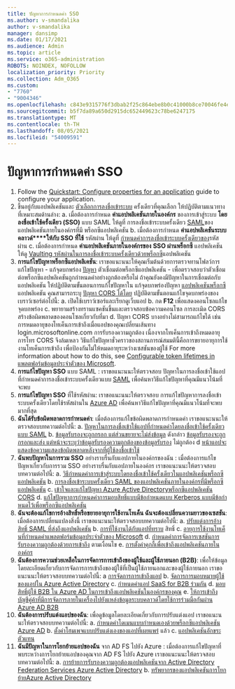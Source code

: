 ```yaml
---
title: ปัญหาการกําหนดค่า SSO
ms.author: v-smandalika
author: v-smandalika
manager: dansimp
ms.date: 01/17/2021
ms.audience: Admin
ms.topic: article
ms.service: o365-administration
ROBOTS: NOINDEX, NOFOLLOW
localization_priority: Priority
ms.collection: Adm_O365
ms.custom:
- "7760"
- "9004346"
ms.openlocfilehash: c843e9315776f3dbab2f25c864ebe8b0c41000b8ce70046fe4eb386fce143635
ms.sourcegitcommit: b5f7da89a650d2915dc652449623c78be6247175
ms.translationtype: MT
ms.contentlocale: th-TH
ms.lasthandoff: 08/05/2021
ms.locfileid: "54009591"
---
```

# <a name="sso-configuration-issues"></a>ปัญหาการกําหนดค่า SSO

1. Follow the [Quickstart: Configure properties for an application](https://docs.microsoft.com/azure/active-directory/manage-apps/add-application-portal-configure) guide to configure your application.
2. ขึ้นอยู่กับแอปพลิเคชันและ [ตัวเลือกการลงชื่อเข้าระบบ](https://docs.microsoft.com/azure/active-directory/manage-apps/sso-options) ครั้งเดียวที่คุณเลือก ให้ปฏิบัติตามแนวทางที่เหมาะสมด้านล่าง: a. เมื่อต้องการกําหนด **ค่าแอปพลิเคชันภายในองค์กร** ของการเข้าสู่ระบบ **โดยลงชื่อเข้าใช้ครั้งเดียว (SSO)** แบบ SAML ให้ดูที่ การลงชื่อเข้าระบบครั้งเดียว [SAML](https://docs.microsoft.com/azure/active-directory/manage-apps/application-proxy-configure-single-sign-on-on-premises-apps)ของแอปพลิเคชันภายในองค์กรที่มี พร็อกซีแอปพลิเคชัน
    b. เมื่อต้องการกําหนด **ค่าแอปพลิเคชันระบบคลาวด์****ให้กับ SSO ที่ใช้** รหัสผ่าน ให้ดูที่ [กําหนดค่าการลงชื่อเข้าระบบครั้งเดียวของ](https://docs.microsoft.com/azure/active-directory/manage-apps/configure-password-single-sign-on-non-gallery-applications)รหัสผ่าน
    c. เมื่อต้องการกําหนด **ค่าแอปพลิเคชันภายในองค์กรของ** **SSO ผ่านพร็อกซี** แอปพลิเคชัน ให้ดู [Vaulting รหัสผ่านในการลงชื่อเข้าระบบครั้งเดียวด้วยพร็อกซี](https://docs.microsoft.com/azure/active-directory/manage-apps/application-proxy-configure-single-sign-on-password-vaulting)แอปพลิเคชัน
3. **การแก้ไขปัญหาพร็อกซีแอปพลิเคชัน**: เราขอแนะนนะให้คุณเริ่มต้นด้วยการตรวจทานโฟลว์การแก้ไขปัญหา - แก้จุดบกพร่อง [ปัญหา](https://docs.microsoft.com/azure/active-directory/manage-apps/application-proxy-debug-connectors) ตัวเชื่อมต่อพร็อกซีแอปพลิเคชัน - เพื่อตรวจสอบว่าตัวเชื่อมต่อพร็อกซีแอปพลิเคชันถูกกําหนดค่าอย่างถูกต้องหรือไม่ ถ้าคุณยังคงมีปัญหาในการเชื่อมต่อกับแอปพลิเคชัน ให้ปฏิบัติตามขั้นตอนการแก้ไขปัญหาใน แก้จุดบกพร่องปัญหา [แอปพลิเคชันพร็อกซี](https://docs.microsoft.com/azure/active-directory/manage-apps/application-proxy-debug-apps)แอปพลิเคชัน คุณสามารถระบุ [ปัญหา CORS ได้โดย](https://docs.microsoft.com/azure/active-directory/manage-apps/application-proxy-understand-cors-issues#understand-and-identify-cors-issues) ปฏิบัติตามขั้นตอนแก้ไขจุดบกพร่องของเบราว์เซอร์ต่อไปนี้: a. เปิดใช้เบราว์เซอร์และเรียกดูเว็บแอป
    b. กด **F12** เพื่อแสดงคอนโซลแก้ไขจุดบกพร่อง
    c. พยายามสร้างทรานแซคชันขึ้นและตรวจสอบข้อความคอนโซล การละเมิด CORS สร้างข้อผิดพลาดของคอนโซลเกี่ยวกับที่มา
    d. ปัญหา CORS บางอย่างไม่สามารถแก้ไขได้ เช่น การหมดอายุของโทเค็นการเข้าถึงเมื่อแอปของคุณเปลี่ยนเส้นทาง login.microsoftonline.com การรับรองความถูกต้อง เนื่องจากโทเค็นการเข้าถึงหมดอายุ การโทร CORS จึงล้มเหลว วิธีแก้ไขปัญหาชั่วคราวของสถานการณ์สมมตินี้คือการขยายอายุการใช้งานโทเค็นการเข้าถึง เพื่อป้องกันไม่ให้หมดอายุระหว่างเซสชันของผู้ใช้ For more information about how to do this, see [Configurable token lifetimes in แพลตฟอร์มข้อมูลประจําตัวของ Microsoft](https://docs.microsoft.com/azure/active-directory/develop/active-directory-configurable-token-lifetimes).
4. **การแก้ไขปัญหา SSO** แบบ SAML : เราขอแนะนนะให้ตรวจสอบ ปัญหาในการลงชื่อเข้าใช้แอปที่กําหนดค่าการลงชื่อเข้าระบบครั้งเดียวแบบ [SAML](https://docs.microsoft.com/azure/active-directory/manage-apps/application-sign-in-problem-federated-sso-gallery) เพื่อค้นหาวิธีแก้ไขปัญหาที่คุณมีแนวโน้มที่จะพบ
5. **การแก้ไขปัญหา SSO** ที่ใช้รหัสผ่าน: เราขอแนะนนะให้ตรวจสอบ การแก้ไขปัญหาการลงชื่อเข้าระบบครั้งเดียวโดยใช้รหัสผ่านใน [Azure AD](https://docs.microsoft.com/azure/active-directory/manage-apps/troubleshoot-password-based-sso) เพื่อค้นหาวิธีแก้ไขปัญหาที่คุณมีแนวโน้มที่จะพบมากที่สุด
6. **ฉันได้รับข้อผิดพลาดการกําหนดค่า**: เมื่อต้องการแก้ไขข้อผิดพลาดการกําหนดค่า เราขอแนะนนะให้ตรวจสอบบทความต่อไปนี้: a. [ปัญหาในการลงชื่อเข้าใช้แอปที่กําหนดค่าโดยลงชื่อเข้าใช้ครั้งเดียวแบบ SAML](https://docs.microsoft.com/azure/active-directory/manage-apps/application-sign-in-problem-federated-sso-gallery) b. [ข้อมูลรับรองจะถูกกรอก แต่ส่วนขยายจะไม่ส่งข้อมูล](https://docs.microsoft.com/azure/active-directory/manage-apps/troubleshoot-password-based-sso#credentials-are-filled-in-but-the-extension-does-not-submit-them) ดังกล่าว [ข้อมูลรับรองจะถูกกรอกและส่ง แต่หน้าจะระบุว่าข้อมูลรับรองความถูกต้องของข้อมูลรับรอง](https://docs.microsoft.com/azure/active-directory/manage-apps/troubleshoot-password-based-sso) ไม่ถูกต้อง d [หน้าแอปจะแสดงข้อความแสดงข้อผิดพลาดหลังจากที่ผู้ใช้ลงชื่อเข้าใช้](https://docs.microsoft.com/azure/active-directory/manage-apps/application-sign-in-problem-application-error)
7. **ฉันพบปัญหาในการรวม SSO** อย่างราบรื่นกับแอปภายในองค์กรของฉัน : เมื่อต้องการแก้ไขปัญหาเกี่ยวกับการรวม SSO อย่างราบรื่นกับแอปภายในองค์กร เราขอแนะนนะให้ตรวจสอบบทความต่อไปนี้: a. [วิธีกําหนดค่าการเข้าสู่ระบบโดยลงชื่อเข้าใช้ครั้งเดียวในแอปพลิเคชันพร็อกซีแอปพลิเคชัน](https://docs.microsoft.com/azure/active-directory/manage-apps/application-proxy-config-sso-how-to) b. [การลงชื่อเข้าระบบครั้งเดียว SAML ของแอปพลิเคชันภายในองค์กรที่มีพร็อกซีแอปพลิเคชัน](https://docs.microsoft.com/azure/active-directory/manage-apps/application-proxy-configure-single-sign-on-on-premises-apps) c. [เข้าใจและแก้ไขปัญหา Azure Active Directoryพร็อกซีแอปพลิเคชัน CORS](https://docs.microsoft.com/azure/active-directory/manage-apps/application-proxy-understand-cors-issues#solutions-for-application-proxy-cors-issues) d. [แก้ไขปัญหาการกําหนดค่าการมอบสิทธิ์แบบมีข้อกําหนดแบบ Kerberos แบบมีข้อกําหนดไว้เพื่อพร็อกซีแอปพลิเคชัน](https://docs.microsoft.com/azure/active-directory/manage-apps/application-proxy-back-end-kerberos-constrained-delegation-how-to)
8. **ฉันจะต้องแก้ไขการอ้างสิทธิ์หรือขยายอายุการใช้งานโทเค็น ฉันจะต้องเปลี่ยนความยาวของเซสชัน**: เมื่อต้องการเปลี่ยนแปลงสิ่งนี้ เราขอแนะนนะให้ตรวจสอบบทความต่อไปนี้: a. [ปรับแต่งการอ้างสิทธิ์ SAML ที่ส่งถึงแอปพลิเคชัน](https://docs.microsoft.com/azure/active-directory/develop/active-directory-claims-mapping) b. [การที่ใช้งานได้กับแอปที่ทราบ](https://docs.microsoft.com/azure/active-directory/manage-apps/application-proxy-configure-for-claims-aware-applications) สิทธิ์ c. [อายุการใช้งานโทเค็นที่กําหนดค่าแพลตฟอร์มข้อมูลประจําตัวของ Microsoft](https://docs.microsoft.com/azure/active-directory/develop/active-directory-configurable-token-lifetimes) d. [กําหนดค่าการจัดการเซสชันการรับรองความถูกต้องด้วยการเข้าถึง](https://docs.microsoft.com/azure/active-directory/conditional-access/howto-conditional-access-session-lifetime) ตามเงื่อนไข e. [การตั้งค่าคุกกี้เพื่อเข้าถึงแอปพลิเคชันภายในองค์กร](https://docs.microsoft.com/azure/active-directory/manage-apps/application-proxy-configure-cookie-settings)
9. **ฉันต้องการความช่วยเหลือในการจัดการการเข้าถึงของผู้ใช้และผู้ใช้ภายนอก (B2B)**: เพื่อให้ข้อมูลโดยละเอียดเกี่ยวกับการจัดการการเข้าถึงของผู้ใช้ที่เป็นผู้ใช้ภายนอกและของผู้ใช้ภายนอก เราขอแนะนนะให้ตรวจสอบบทความต่อไปนี้: a [การจัดการการเข้าถึงแอป](https://docs.microsoft.com/azure/active-directory/manage-apps/what-is-access-management) b. [จัดการการมอบหมายผู้ใช้ของแอปใน Azure Active Directory](https://docs.microsoft.com/azure/active-directory/manage-apps/assign-user-or-group-access-portal) c. [กําหนดค่าแอป SaaS for B2B ร่วมกัน](https://docs.microsoft.com/azure/active-directory/external-identities/configure-saas-apps) d. [มอบสิทธิ์ผู้ใช้ B2B ใน Azure AD ในการเข้าถึงแอปพลิเคชันในองค์กรของคุณ](https://docs.microsoft.com/azure/active-directory/external-identities/configure-saas-apps) e. [ให้การเข้าถึงบัญชีคู่ค้าที่มีการจัดการภายในเครื่องไปยังแหล่งข้อมูลระบบคลาวด์โดยใช้การร่วมมือกันผ่าน Azure AD B2B](https://docs.microsoft.com/azure/active-directory/external-identities/hybrid-on-premises-to-cloud)
10. **ฉันต้องการปรับแต่งแอปของฉัน**: เพื่อดูข้อมูลโดยละเอียดเกี่ยวกับการปรับแต่งแอป เราขอแนะนนะให้ตรวจสอบบทความต่อไปนี้: a. [กําหนดค่าโดเมนแบบกําหนดเองด้วยพร็อกซีแอปพลิเคชัน Azure AD](https://docs.microsoft.com/azure/active-directory/manage-apps/application-proxy-configure-custom-domain) b. [ตั้งค่าโฮมเพจแบบปรับแต่งเองของแอปที่เผยแพร่](https://docs.microsoft.com/azure/active-directory/manage-apps/application-proxy-configure-custom-home-page) แล้ว c. [แอปพลิเคชันอักขระตัวแทน](https://docs.microsoft.com/azure/active-directory/manage-apps/application-proxy-wildcard)
11. **ฉันมีปัญหาในการโยกย้ายแอปของฉัน** จาก AD FS ไปยัง Azure : เมื่อต้องการแก้ไขปัญหาที่พบระหว่างการโยกย้ายแอปของคุณจาก AD FS ไปยัง Azure เราขอแนะนนะให้ตรวจสอบบทความต่อไปนี้: a. [การย้ายการรับรองความถูกต้องแอปพลิเคชันจาก Active Directory Federation Services Azure Active Directory](https://docs.microsoft.com/azure/active-directory/manage-apps/migrate-adfs-apps-to-azure) b. [ทรัพยากรของแอปพลิเคชันการโยกย้ายAzure Active Directory](https://docs.microsoft.com/azure/active-directory/manage-apps/migration-resources)

